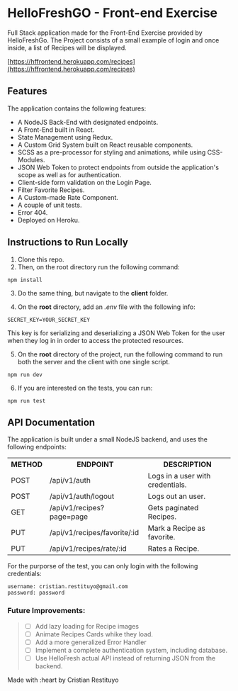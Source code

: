 # HelloFreshGO - Front-end Exercise

Full Stack application made for the Front-End Exercise provided by HelloFreshGo. The Project consists of a small example of login and once inside, a list of Recipes will be displayed.

[https://hffrontend.herokuapp.com/recipes](https://hffrontend.herokuapp.com/recipes)

## Features

The application contains the following features:

- A NodeJS Back-End with designated endpoints.
- A Front-End built in React.
- State Management using Redux.
- A Custom Grid System built on React reusable components.
- SCSS as a pre-processor for styling and animations, while using CSS-Modules.
- JSON Web Token to protect endpoints from outside the application's scope as well as for authentication.
- Client-side form validation on the Login Page.
- Filter Favorite Recipes.
- A Custom-made Rate Component.
- A couple of unit tests.
- Error 404.
- Deployed on Heroku.

## Instructions to Run Locally

1. Clone this repo.
2. Then, on the root directory run the following command:

```
npm install
```

3. Do the same thing, but navigate to the **client** folder.

4. On the **root** directory, add an _.env_ file with the following info:

```
SECRET_KEY=YOUR_SECRET_KEY
```

This key is for serializing and deserializing a JSON Web Token for the user when they log in in order to access the protected resources.

5. On the **root** directory of the project, run the following command to run both the server and the client with one single script.

```
npm run dev
```

6. If you are interested on the tests, you can run:

```
npm run test
```

## API Documentation

The application is built under a small NodeJS backend, and uses the following endpoints:

<table>
  <tr>
    <th>METHOD</th>
    <th>ENDPOINT</th>
    <th>DESCRIPTION</th>
  </tr>
  <tr>
    <td>POST</td>
    <td>/api/v1/auth</td>
    <td>Logs in a user with credentials.</td>
  </tr>
  <tr>
    <td>POST</td>
    <td>/api/v1/auth/logout</td>
    <td>Logs out an user.</td>
  </tr>
  
  <tr>
    <td>GET</td>
    <td>/api/v1/recipes?page=page</td>
    <td>Gets paginated Recipes.</td>
  </tr>
  <tr>
    <td>PUT</td>
    <td>/api/v1/recipes/favorite/:id</td>
    <td>Mark a Recipe as favorite.</td>
  </tr>
  <tr>
    <td>PUT</td>
    <td>/api/v1/recipes/rate/:id</td>
    <td>Rates a Recipe.</td>
  </tr>
 
</table>

For the purporse of the test, you can only login with the following credentials:

```
username: cristian.restituyo@gmail.com
password: password
```

### Future Improvements:

> - [ ] Add lazy loading for Recipe images
> - [ ] Animate Recipes Cards whike they load.
> - [ ] Add a more generalized Error Handler
> - [ ] Implement a complete authentication system, including database.
> - [ ] Use HelloFresh actual API instead of returning JSON from the backend.

Made with :heart by Cristian Restituyo
